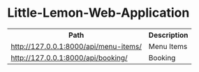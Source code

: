 <h1>Little-Lemon-Web-Application</h1>

<table class="table table-striped-columns table-hover">
      <tr>
          <th>Path</th>
          <th>Description</th>
      </tr>
      <tr>
          <td>
              <a href="http://127.0.0.1:8000/api/menu-items/">http://127.0.0.1:8000/api/menu-items/</a>
          </td>
          <td class="pl-5">Menu Items</td>
      </tr>
      <tr>
          <td>
              <a href="http://127.0.0.1:8000/api/booking/">http://127.0.0.1:8000/api/booking/</a>
          </td>
          <td class="pl-5">Booking</td>
      </tr>
</table>
